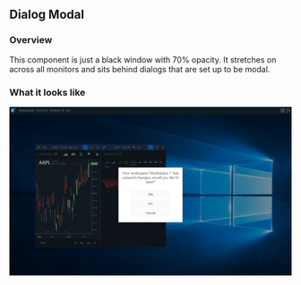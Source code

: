 ## Dialog Modal

### Overview

This component is just a black window with 70% opacity. It stretches on across all monitors and sits behind dialogs that are set up to be modal.

### What it looks like

![](./screenshot.png)
